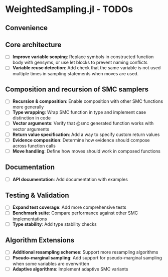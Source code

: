 # WeightedSampling.jl - TODOs

## Convenience

## Core architecture
- [ ] **Improve variable scoping**: Replace symbols in constructed function body with gensyms, or use let blocks to prevent naming conflicts
- [ ] **Variable reuse detection**: Add check that the same variable is not used multiple times in sampling statements when moves are used.

## Composition and recursion of SMC samplers
- [ ] **Recursion & composition**: Enable composition with other SMC functions more generally
- [ ] **Type wrapping**: Wrap SMC function in type and implement case distinction in code
- [ ] **Vector arguments**: Verify that @smc generated function works with vector arguments
- [ ] **Return value specification**: Add a way to specify custom return values
- [ ] **Evidence composition**: Determine how evidence should compose across function calls
- [ ] **Move handling**: Define how moves should work in composed functions

## Documentation
- [ ] **API documentation**: Add documentation with examples

## Testing & Validation
- [ ] **Expand test coverage**: Add more comprehensive tests
- [ ] **Benchmark suite**: Compare performance against other SMC implementations
- [ ] **Type stability**: Add type stability checks

## Algorithm Extensions
- [ ] **Additional resampling schemes**: Support more resampling algorithms
- [ ] **Pseudo-marginal sampling**: Add support for pseudo-marginal sampling when some variables are overwritten
- [ ] **Adaptive algorithms**: Implement adaptive SMC variants